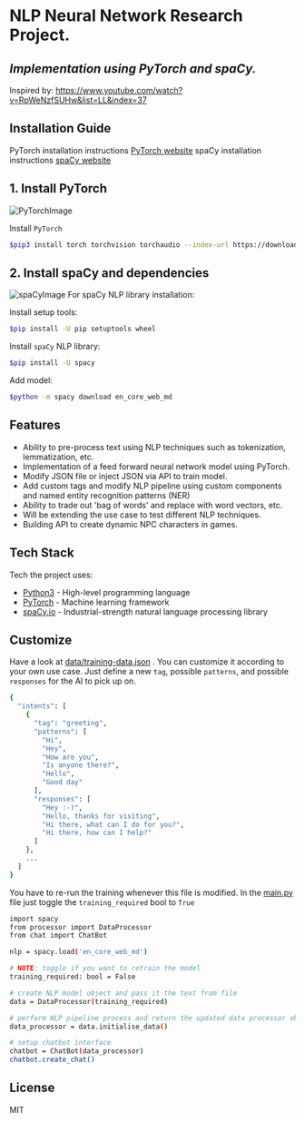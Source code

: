 # NLP Neural Network Research Project.
## _Implementation using PyTorch and spaCy._

Inspired by: https://www.youtube.com/watch?v=RpWeNzfSUHw&list=LL&index=37

## Installation Guide
PyTorch installation instructions [PyTorch website](https://pytorch.org/)
spaCy installation instructions [spaCy website](https://spacy.io/)

## 1. Install PyTorch
![PyTorchImage](https://imageio.forbes.com/specials-images/imageserve/60d815da0c030140b46c2abd/PyTorch-Facebook/960x0.jpg?format=jpg&width=960)

Install `PyTorch`
```sh
$pip3 install torch torchvision torchaudio --index-url https://download.pytorch.org/whl/cu117
```
## 2. Install spaCy and dependencies
![spaCyImage](https://spacy.io/_next/static/media/social_default.96b04585.jpg)
For spaCy NLP library installation:

Install setup tools:
```sh
$pip install -U pip setuptools wheel
```
Install `spaCy` NLP library:
```sh
$pip install -U spacy
```
Add model:
```sh
$python -m spacy download en_core_web_md
```

## Features

- Ability to pre-process text using NLP techniques such as tokenization, lemmatization, etc.
- Implementation of a feed forward neural network model using PyTorch.
- Modify JSON file or inject JSON via API to train model.
- Add custom tags and modify NLP pipeline using custom components and named entity recognition patterns (NER)
- Ability to trade out 'bag of words' and replace with word vectors, etc.
- Will be extending the use case to test different NLP techniques.
- Building API to create dynamic NPC characters in games.

## Tech Stack

Tech the project uses:

- [Python3] - High-level programming language
- [PyTorch] - Machine learning framework
- [spaCy.io] - Industrial-strength natural language processing library

## Customize
Have a look at [data/training-data.json](https://github.com/jamesvovos/nlp-neural-network-project/blob/master/data/training-data.json) . You can customize it according to your own use case. Just define a new `tag`, possible `patterns`, and possible `responses` for the AI to pick up on.

```sh
{
  "intents": [
    {
      "tag": "greeting",
      "patterns": [
        "Hi",
        "Hey",
        "How are you",
        "Is anyone there?",
        "Hello",
        "Good day"
      ],
      "responses": [
        "Hey :-)",
        "Hello, thanks for visiting",
        "Hi there, what can I do for you?",
        "Hi there, how can I help?"
      ]
    },
    ...
  ]
}
```
You have to re-run the training whenever this file is modified. In the [main.py](https://github.com/jamesvovos/nlp-neural-network-project/blob/master/main.py) file just toggle the `training_required` bool to `True`
```sh
import spacy
from processor import DataProcessor
from chat import ChatBot

nlp = spacy.load('en_core_web_md')

# NOTE: toggle if you want to retrain the model
training_required: bool = False

# create NLP model object and pass it the text from file
data = DataProcessor(training_required)

# perform NLP pipeline process and return the updated data processor object
data_processor = data.initialise_data()

# setup chatbot interface
chatbot = ChatBot(data_processor)
chatbot.create_chat()
```

## License

MIT

[//]: # (These are reference links used in the body of this note and get stripped out when the markdown processor does its job. There is no need to format nicely because it shouldn't be seen. Thanks SO - http://stackoverflow.com/questions/4823468/store-comments-in-markdown-syntax)

   [spaCy.io]: <https://spacy.io/>
   [Python3]: <https://www.python.org/>
   [PyTorch]: <https://pytorch.org/>

   [PlDb]: <https://github.com/joemccann/dillinger/tree/master/plugins/dropbox/README.md>
   [PlGh]: <https://github.com/joemccann/dillinger/tree/master/plugins/github/README.md>
   [PlGd]: <https://github.com/joemccann/dillinger/tree/master/plugins/googledrive/README.md>
   [PlOd]: <https://github.com/joemccann/dillinger/tree/master/plugins/onedrive/README.md>
   [PlMe]: <https://github.com/joemccann/dillinger/tree/master/plugins/medium/README.md>
   [PlGa]: <https://github.com/RahulHP/dillinger/blob/master/plugins/googleanalytics/README.md>
